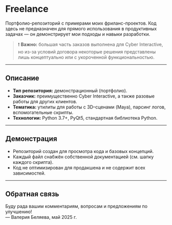 # Freelance

Портфолио-репозиторий с примерами моих фриланс-проектов. Код здесь не предназначен для прямого использования в продуктивных задачах — он демонстрирует мои подходы и навыки разработки.

> ❗ **Важно:** большая часть заказов выполнена для Cyber Interactive, но из-за условий договора некоторые решения представлены лишь концептуально или с укороченной функциональностью.

---

## Описание

- **Тип репозитория:** демонстрационный (портфолио).  
- **Заказчик:** преимущественно Cyber Interactive, а также разовые работы для других клиентов.  
- **Тематика:** утилиты для работы с 3D–сценами (Maya), парсинг логов, вспомогательные скрипты.
- **Технологии:** Python 3.7+, PyQt5, стандартная библиотека Python.

---

## Демонстрация

* Репозиторий создан для просмотра кода и базовых концепций.
* Каждый файл снабжён собственной документацией (см. шапку каждого скрипта).
* Код не оптимизирован для продакшена и не содержит всех зависимостей.

---

## Обратная связь

Буду рада вашим комментариям, вопросам и предложениям по улучшению!  
— Валерия Беляева, май 2025 г.
